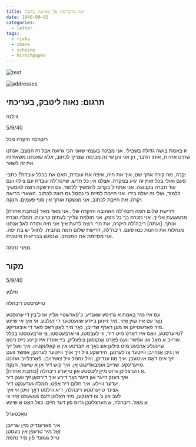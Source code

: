 ```yaml
---
title: חנה מתביישת על שאיננה כותבת
date: 1940-09-05
categories:
  - letter
tags:
  - rivka
  - chana
  - scheine
  - hirschpupko
---
```


![text](/pupko-papers/assets/images/1940-09-05-content2.jpg)

![addresses](/pupko-papers/assets/images/1940-09-05-addresses2.jpg)

## תרגום: נאוה ליטבק, בעריכתי
ווילנה

5/9/40

ריבהלה היקרה מכל

זו באמת בושה גדולה בשבילי. אני מבינה בעצמי שאני הכי גרועה אבל זה המצב.
אנחנו שתינו אחיות, אותו הדבר, הן אני והן שיינה מבינות שצריך לכתוב, אלא שאנחנו משאירות
את זה לשאר.

יְקׇרׇה, מה קורה אתך שם, איך את חיה, איפה את עובדת, האם את בכלל עובדת?
כתבי פעם ואולי בכל זאת זה יגיע במקרה. אצלנו אין כל חדש.
שיינה'לה עובדת עם צילה ועם עוד חברה בקבוצה. אני אתחיל בקרוב להמשיך ללמוד.
גם הירשקה רוצה להמשיך ללמוד, אולי זה יעלה בידו. אני חייבת לסיים  כי נחַמְל גם רוצה
לכתוב. השארי בריאה יקרה. את חייבת לכתוב.  אני מנשקת אותך אין סוף פעמים.  חנקה.

[כותבת אחרת] דרישת שלום חמה ריבה'לה האהובה והיקרה שלי. אני מאד מאד מתגעגעת אלייך.
אני נזכרת בך כל הזמן. אני חולמת עלייך לעתים קרובות. חמלה זוכרת אותך.
[ועתה] ריבה'לה היקרה, את הרי רוצה לדעת איך אני חיה ותודה לאל אנחנו מנהלות את החנות כמו
פעם.
ריבה'לה, דרישת שלום חמה מהבית. לחוול יש בת יפה.
אני מסיימת את המכתב. שנפגש בבריאות מיטבית.

ממני נחמה.

## מקור

5/9/40

ווילנע  
  
טײַערסטע ריבהלה  
  
עס איז מיר באמת א גרויסע שאנדע, כ'פֿאַרשטיי אַליין אַז כ'בין די ערגסטע  
נאׇר עס איז שוין אַזוי. מיר זײַנען ביידע שוועסטער די זעלבע. אי איך אי שיינע  
מיר פֿארשטייען אז מען דאַרף שרײַבן, נאׇר מיר לאׇזן דאׇס פֿאַר די איבעריקע.  
טײַערסטע, וואׇס איז דאׇרט מיט דיר, ווי לעבסטו, ווי אַרבעטסטו, צי אַרבעטסטו בכלל?  
שרײַב אַ מאׇל און אפֿשר וועט פֿאׇרט אׇנקומען צופֿעליק. בײַ אונדז איז קיינע נײַס  ניטאׇ.  
שיינעלע אַרבעט מיט צילען אונ נאׇך אַ חברטע אין אַ קאׇלעקטיוו. איך וועל זיך  
אין גיכן אׇנהייבן ווײַטער צו לערנען. הירשקע וויל זיך אויך ווײַטער לערנען, אפֿשר וועט  
זיך אים דאׇס אײַנגעבן. איך מוז ענדיקן, ווײַל נחמל וויל צושרײַבן. פֿאַרבלײַב געזונט  
טײַערינקע. שרײַב אומבאַדינגט אׇן. איך קוש דיר אׇן אַ שיעור. חנקה.  
[כותבת אחרת] אַ הערצליכן גרוס מייַן ליבסטע און טייַערע ריבהלה.  
איך בענק זייער און זייער נאׇך דירע איך דירמאׇן זיך וועגן דיר  
יעדער ווײַלע. איך חלום דיר אׇפֿט. חמלה געדענקט דיר.  
אצינד טייַערסטע ריבהלה, דיא ווילסט דאׇך וויסן ווי איך  
לעב און ג' צו דאַנקען, מיר האַלטן דעם געשעפט אַזוי ווי  
אַ מאׇל. ריבהלה, אַ הערצלעכן גרוס פון דער היים. כוול האׇט אַ שיינע  
  
טאׇכטערל  
  
איך פֿאַרענדיק מייַן שרײַבן  
זאׇל מיר טרעפֿן אין בעסטן  
טייל געזונד פֿון מיר נחמה  
